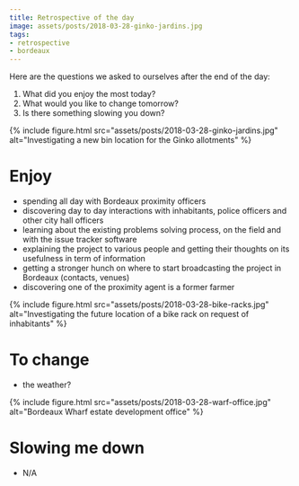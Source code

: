 ```yaml
---
title: Retrospective of the day
image: assets/posts/2018-03-28-ginko-jardins.jpg
tags:
- retrospective
- bordeaux
---
```


Here are the questions we asked to ourselves after the end of the day:

1. What did you enjoy the most today?
2. What would you like to change tomorrow?
3. Is there something slowing you down?

{% include figure.html src="assets/posts/2018-03-28-ginko-jardins.jpg" alt="Investigating a new bin location for the Ginko allotments" %}


# Enjoy

- spending all day with Bordeaux proximity officers
- discovering day to day interactions with inhabitants, police officers and other city hall officers
- learning about the existing problems solving process, on the field and with the issue tracker software
- explaining the project to various people and getting their thoughts on its usefulness in term of information
- getting a stronger hunch on where to start broadcasting the project in Bordeaux (contacts, venues)
- discovering one of the proximity agent is a former farmer

{% include figure.html src="assets/posts/2018-03-28-bike-racks.jpg" alt="Investigating the future location of a bike rack on request of inhabitants" %}

# To change

- the weather?

{% include figure.html src="assets/posts/2018-03-28-warf-office.jpg" alt="Bordeaux Wharf estate development office" %}

# Slowing me down

- N/A
